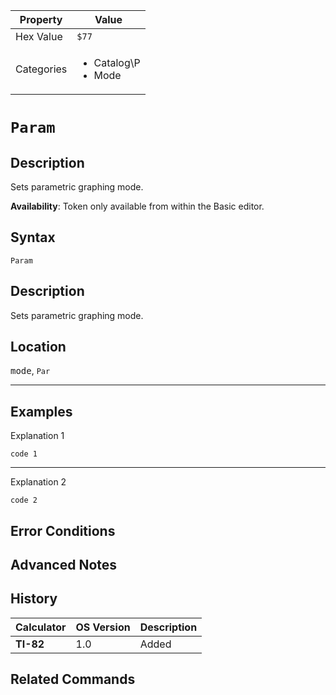 | Property      | Value |
|---------------|-------|
| Hex Value     | `$77`|
| Categories    | <ul><li>Catalog\P</li><li>Mode</li></ul> |

# `Param`

## Description
Sets parametric graphing mode.


<b>Availability</b>: Token only available from within the Basic editor.

## Syntax
`Param`

## Description
Sets parametric graphing mode.

## Location
<kbd>mode</kbd>, `Par`
<hr>

## Examples

Explanation 1
```ti-basic
code 1
```
---
Explanation 2
```ti-basic
code 2
```

## Error Conditions


## Advanced Notes


## History
| Calculator | OS Version | Description |
|------------|------------|-------------|
| <b>TI-82</b> | 1.0 | Added

## Related Commands

    